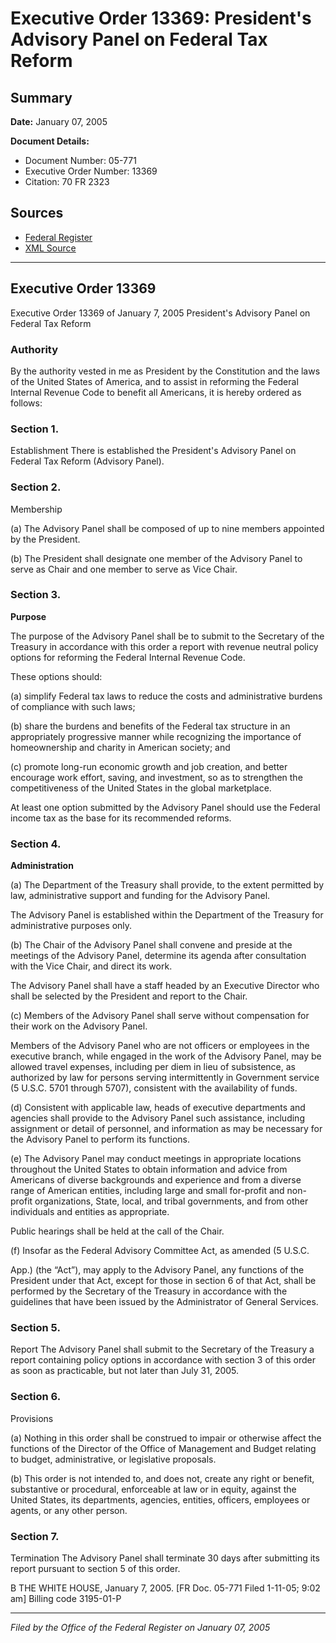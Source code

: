 # Executive Order 13369: President's Advisory Panel on Federal Tax Reform

## Summary

**Date:** January 07, 2005

**Document Details:**
- Document Number: 05-771
- Executive Order Number: 13369
- Citation: 70 FR 2323

## Sources
- [Federal Register](https://www.federalregister.gov/documents/2005/01/12/05-771/presidents-advisory-panel-on-federal-tax-reform)
- [XML Source](https://www.federalregister.gov/documents/full_text/xml/2005/01/12/05-771.xml)

---

## Executive Order 13369

Executive Order 13369 of January 7, 2005
President's Advisory Panel on Federal Tax Reform
### Authority

By the authority vested in me as President by the Constitution and the laws of the United States of America, and to assist in reforming the Federal Internal Revenue Code to benefit all Americans, it is hereby ordered as follows:
### Section 1.

Establishment
There is established the President's Advisory Panel on Federal Tax Reform (Advisory Panel).
### Section 2.

Membership

(a) The Advisory Panel shall be composed of up to nine members appointed by the President.

(b) The President shall designate one member of the Advisory Panel to serve as Chair and one member to serve as Vice Chair.
### Section 3.

**Purpose**

The purpose of the Advisory Panel shall be to submit to the Secretary of the Treasury in accordance with this order a report with revenue neutral policy options for reforming the Federal Internal Revenue Code.

These options should:

(a) simplify Federal tax laws to reduce the costs and administrative burdens of compliance with such laws;

(b) share the burdens and benefits of the Federal tax structure in an appropriately progressive manner while recognizing the importance of homeownership and charity in American society; and

(c) promote long-run economic growth and job creation, and better encourage work effort, saving, and investment, so as to strengthen the competitiveness of the United States in the global marketplace.

At least one option submitted by the Advisory Panel should use the Federal income tax as the base for its recommended reforms.
### Section 4.

**Administration**

(a) The Department of the Treasury shall provide, to the extent permitted by law, administrative support and funding for the Advisory Panel.

The Advisory Panel is established within the Department of the Treasury for administrative purposes only.

(b) The Chair of the Advisory Panel shall convene and preside at the meetings of the Advisory Panel, determine its agenda after consultation with the Vice Chair, and direct its work.

The Advisory Panel shall have a staff headed by an Executive Director who shall be selected by the President and report to the Chair.

(c) Members of the Advisory Panel shall serve without compensation for their work on the Advisory Panel.

Members of the Advisory Panel who are not officers or employees in the executive branch, while engaged in the work of the Advisory Panel, may be allowed travel expenses, including per diem in lieu of subsistence, as authorized by law for persons serving intermittently in Government service (5 U.S.C. 5701 through 5707), consistent with the availability of funds.

(d) Consistent with applicable law, heads of executive departments and agencies shall provide to the Advisory Panel such assistance, including assignment or detail of personnel, and information as may be necessary for the Advisory Panel to perform its functions.

(e) The Advisory Panel may conduct meetings in appropriate locations throughout the United States to obtain information and advice from Americans of diverse backgrounds and experience and from a diverse range of 
American entities, including large and small for-profit and non-profit organizations, State, local, and tribal governments, and from other individuals and entities as appropriate.

Public hearings shall be held at the call of the Chair.

(f) Insofar as the Federal Advisory Committee Act, as amended (5 U.S.C.

App.) (the “Act”), may apply to the Advisory Panel, any functions of the President under that Act, except for those in section 6 of that Act, shall be performed by the Secretary of the Treasury in accordance with the guidelines that have been issued by the Administrator of General Services.
### Section 5.

Report
The Advisory Panel shall submit to the Secretary of the Treasury a report containing policy options in accordance with section 3 of this order as soon as practicable, but not later than July 31, 2005.
### Section 6.

Provisions

(a) Nothing in this order shall be construed to impair or otherwise affect the functions of the Director of the Office of Management and Budget relating to budget, administrative, or legislative proposals.

(b) This order is not intended to, and does not, create any right or benefit, substantive or procedural, enforceable at law or in equity, against the United States, its departments, agencies, entities, officers, employees or agents, or any other person.
### Section 7.

Termination
The Advisory Panel shall terminate 30 days after submitting its report pursuant to section 5 of this order.

B
THE WHITE HOUSE,
January 7, 2005.
[FR Doc. 05-771
Filed 1-11-05; 9:02 am]
Billing code 3195-01-P

---

*Filed by the Office of the Federal Register on January 07, 2005*
